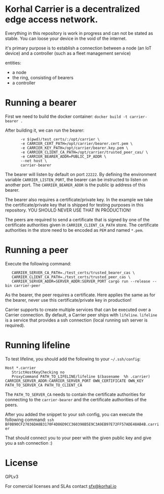 Korhal Carrier is a decentralized edge access network.
=======================================================

Everything in this repository is work in progress and can not be stated as stable. You can loose your device in the void of the internet.

it's primary purpose is to establish a connection between a node (an IoT device) and a controller (such as a fleet management service)

entities:

- a node
- the ring, consisting of bearers
- a controller

# Running a bearer

First we need to build the docker container:
`docker build -t carrier-bearer .`

After building it, we can run the bearer:
```docker run --rm --name carrier \
       -v $(pwd)/test_certs/:/opt/carrier \
       -e CARRIER_CERT_PATH=/opt/carrier/bearer.cert.pem \
       -e CARRIER_KEY_PATH=/opt/carrier/bearer.key.pem \
       -e CARRIER_CLIENT_CA_PATH=/opt/carrier/trusted_peer_cas/ \
       -e CARRIER_BEARER_ADDR=PUBLIC_IP_ADDR \
       --net host \
       carrier-bearer
```

The bearer will listen by default on port `22222`. By defining the environment variable `CARRIER_LISTEN_PORT`,
the bearer can be instructed to listen on another port. The `CARRIER_BEARER_ADDR` is the public ip address of this bearer.

The bearer also requires a certificate/private key. In the example we take the certificate/private key that is
shipped for testing purposes in this repository. YOU SHOULD NEVER USE THAT IN PRODUCTION!

The peers are required to send a certificate that is signed by one of the certificate authorities given in `CARRIER_CLIENT_CA_PATH`
store. The certificate authorities in the store need to be encoded as `PEM` and named `*.pem`.

# Running a peer

Execute the following command:
```CARRIER_CERT_PATH=./test_certs/peer.cert.pem CARRIER_KEY_PATH=./test_certs/peer.key.pem \
   CARRIER_SERVER_CA_PATH=./test_certs/trusted_bearer_cas \
   CARRIER_CLIENT_CA_PATH=./test_certs/trusted_peer_cas \
   CARRIER_SERVER_ADDR=SERVER_ADDR:SERVER_PORT cargo run --release --bin carrier-peer
```

As the bearer, the peer requires a certificate. Here applies the same as for the bearer, never use this certificate/private key
in production!

Carrier supports to create multiple services that can be executed over a Carrier connection. By default, a Carrier peer ships with
`lifeline`. `lifeline` is a service that provides a ssh connection (local running ssh server is required).

# Running lifeline

To test lifeline, you should add the following to your `~/.ssh/config`:
```
Host *.carrier
   StrictHostKeyChecking no
   ProxyCommand PATH_TO_LIFELINE/lifeline $(basename  %h .carrier) CARRIER_SERVER_ADDR:CARRIER_SERVER_PORT OWN_CERTIFICATE OWN_KEY PATH_TO_SERVER_CA PATH_TO_CLIENT_CA
```

The `PATH_TO_SERVER_CA` needs to contain the certificate authorities for connecting to the `carrier-bearer` and the certificate authorities of the
peers.

After you added the snippet to your ssh config, you can execute the following command:
`ssh BF0B90CF27036DA8B3170F4D86D9CC360398B5E9C3A9EB97E72FF57ADE48AB4B.carrier`

That should connect you to your peer with the given public key and give you a ssh connection :)

# License

GPLv3

For comercial licenses and SLAs contact sfx@korhal.io
